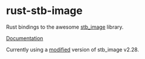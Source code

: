 rust-stb-image
==============

Rust bindings to the awesome [stb_image](https://github.com/nothings/stb) library.

[Documentation](https://docs.rs/stb_image/)

Currently using a [modified][GH102] version of stb_image v2.28.

[GH102]: https://github.com/servo/rust-stb-image/commit/2432751b8cf1dfc085b61cb1b07cf3d43d9eeb9a
